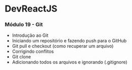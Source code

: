 # DevReactJS

### Módulo 19 - Git
- Introdução ao Git
- Iniciando um repositório e fazendo push para o GitHub
- Git pull e checkout (como recuperar um arquivo)
- Corrigindo conflitos
- Git clone
- Adicionando todos os arquivos e ignorando (.gitignore)